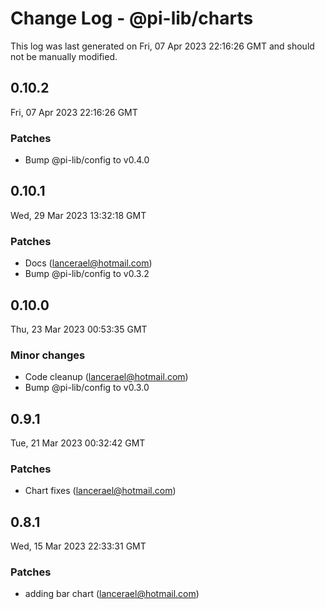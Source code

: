 # Change Log - @pi-lib/charts

This log was last generated on Fri, 07 Apr 2023 22:16:26 GMT and should not be manually modified.

<!-- Start content -->

## 0.10.2

Fri, 07 Apr 2023 22:16:26 GMT

### Patches

- Bump @pi-lib/config to v0.4.0

## 0.10.1

Wed, 29 Mar 2023 13:32:18 GMT

### Patches

- Docs (lancerael@hotmail.com)
- Bump @pi-lib/config to v0.3.2

## 0.10.0

Thu, 23 Mar 2023 00:53:35 GMT

### Minor changes

- Code cleanup (lancerael@hotmail.com)
- Bump @pi-lib/config to v0.3.0

## 0.9.1

Tue, 21 Mar 2023 00:32:42 GMT

### Patches

- Chart fixes (lancerael@hotmail.com)

## 0.8.1

Wed, 15 Mar 2023 22:33:31 GMT

### Patches

- adding bar chart (lancerael@hotmail.com)
